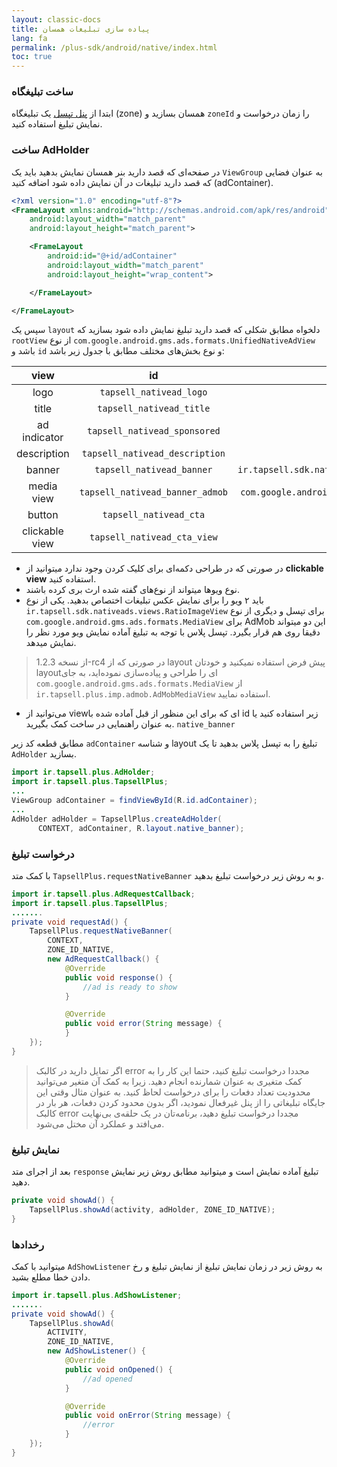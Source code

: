 ```yaml
---
layout: classic-docs
title: پیاده سازی تبلیغات همسان
lang: fa
permalink: /plus-sdk/android/native/index.html
toc: true
---
```

### ساخت تبلیغگاه
ابتدا از [پنل تپسل](https://dashboard.tapsell.ir/) یک تبلیغگاه (zone) همسان بسازید و `zoneId` را زمان درخواست و نمایش تبلیغ استفاده کنید.

### ساخت AdHolder
در صفحه‌ای که قصد دارید بنر همسان نمایش بدهید باید یک `ViewGroup` به عنوان فضایی که قصد دارید تبلیغات در آن نمایش داده شود اضافه کنید (adContainer).

```xml
<?xml version="1.0" encoding="utf-8"?>
<FrameLayout xmlns:android="http://schemas.android.com/apk/res/android"
    android:layout_width="match_parent"
    android:layout_height="match_parent">

    <FrameLayout
        android:id="@+id/adContainer"
        android:layout_width="match_parent"
        android:layout_height="wrap_content">

    </FrameLayout>

</FrameLayout>
```

سپس یک `layout` دلخواه مطابق شکلی که قصد دارید تبلیغ نمایش داده شود بسازید که `rootView` از نوع `com.google.android.gms.ads.formats.UnifiedNativeAdView`  باشد و `id` و نوع بخش‌های مختلف مطابق با جدول زیر باشد:

|       view       |              id              | type  |
|:------------:|:----------------------------:|:-:|
|     logo     |     `tapsell_nativead_logo`    | `ImageView`  |
|     title    |    `tapsell_nativead_title`    | `TextView`  |
| ad indicator |  `tapsell_nativead_sponsored`  | `View`  |
|  description | `tapsell_nativead_description` | `TextView`  |
|    banner    |    `tapsell_nativead_banner`   | `ir.tapsell.sdk.nativeads.views.RatioImageView`  |
|  media view  |`tapsell_nativead_banner_admob` | `com.google.android.gms.ads.formats.MediaView`  |
|    button    |     `tapsell_nativead_cta`     | `TextView`  |
|    clickable view    |     `tapsell_nativead_cta_view`     | `View`  |


* در صورتی که در طراحی دکمه‌ای برای کلیک کردن وجود ندارد میتوانید از **clickable view** استفاده کنید.
* نوع ویوها میتواند از نوع‌های گفته شده ارث بری کرده باشند.
* باید ۲ ویو را برای نمایش عکس تبلیغات اختصاص بدهید. یکی از نوع `ir.tapsell.sdk.nativeads.views.RatioImageView` برای تپسل و دیگری از نوع `com.google.android.gms.ads.formats.MediaView` برای AdMob این دو میتواند دقیقا روی هم قرار بگیرد. تپسل پلاس با توجه به تبلیغ آماده نمایش ویو مورد نظر را نمایش میدهد.
> از نسخه 1.2.3-rc4  در صورتی که از layout ‌پیش فرض استفاده نمیکنید و خودتان layoutای را طراحی و پیاده‌سازی نموده‌اید، به جای `com.google.android.gms.ads.formats.MediaView` از `ir.tapsell.plus.imp.admob.AdMobMediaView` استفاده نمایید.
* می‌توانید از view‌ای که برای این منظور از قبل آماده شده با id زیر استفاده کنید یا به عنوان راهنمایی در ساخت کمک بگیرید.
`native_banner`

مطابق قطعه کد زیر `adContainer` و شناسه layout تبلیغ را به تپسل پلاس بدهید تا یک `AdHolder` بسازید.

```java
import ir.tapsell.plus.AdHolder;
import ir.tapsell.plus.TapsellPlus;
...
ViewGroup adContainer = findViewById(R.id.adContainer);
...
AdHolder adHolder = TapsellPlus.createAdHolder(
      CONTEXT, adContainer, R.layout.native_banner);
```

### درخواست تبلیغ
با کمک متد `TapsellPlus.requestNativeBanner` و به روش زیر درخواست تبلیغ بدهید.

```java
import ir.tapsell.plus.AdRequestCallback;
import ir.tapsell.plus.TapsellPlus;
.......
private void requestAd() {
    TapsellPlus.requestNativeBanner(
        CONTEXT,
        ZONE_ID_NATIVE,
        new AdRequestCallback() {
            @Override
            public void response() {
                //ad is ready to show
            }

            @Override
            public void error(String message) {
            }
    });
}
```

>اگر تمایل دارید در کالبک error مجددا درخواست تبلیغ کنید، حتما این کار را به کمک متغیری به
عنوان شمارنده انجام دهید. زیرا به کمک آن متغیر می‌توانید محدودیت تعداد دفعات را برای
درخواست لحاظ کنید. به عنوان مثال وقتی این جایگاه تبلیغاتی را از پنل غیرفعال نمودید، اگر بدون
محدود کردن دفعات، هر بار در کالبک error مجددا درخواست تبلیغ دهید، برنامه‌تان در یک حلقه‌ی
بی‌نهایت می‌افتد و عملکرد آن مختل می‌شود.

### نمایش تبلیغ
بعد از اجرای متد `response` تبلیغ آماده نمایش است و میتوانید مطابق روش زیر نمایش دهید.

```java
private void showAd() {
    TapsellPlus.showAd(activity, adHolder, ZONE_ID_NATIVE);
}
```

### رخدادها
میتوانید با کمک `AdShowListener` به روش زیر در زمان نمایش تبلیغ از نمایش تبلیغ و رخ دادن خطا مطلع بشید.

```java
import ir.tapsell.plus.AdShowListener;
.......
private void showAd() {
    TapsellPlus.showAd(
        ACTIVITY,
        ZONE_ID_NATIVE,
        new AdShowListener() {
            @Override
            public void onOpened() {
                //ad opened
            }

            @Override
            public void onError(String message) {
                //error
            }
    });
}
```